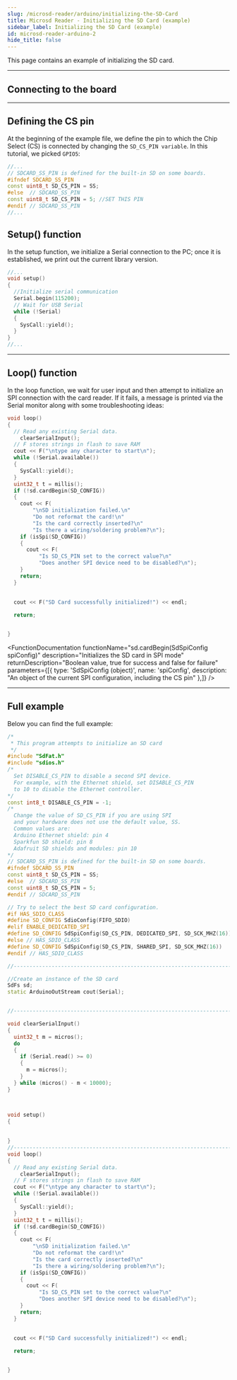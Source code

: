 ```yaml
---
slug: /microsd-reader/arduino/initializing-the-SD-Card
title: Microsd Reader - Initializing the SD Card (example)
sidebar_label: Initializing the SD Card (example)
id: microsd-reader-arduino-2
hide_title: false
---
```


This page contains an example of initializing the SD card.

---

## Connecting to the board

<CenteredImage src="/img/microsd-reader/connections.png" alt="Connections" />

---

## Defining the CS pin

At the beginning of the example file, we define the pin to which the Chip Select (CS) is connected by changing the `SD_CS_PIN variable`. In this tutorial, we picked `GPIO5`:

```cpp
//...
// SDCARD_SS_PIN is defined for the built-in SD on some boards.
#ifndef SDCARD_SS_PIN
const uint8_t SD_CS_PIN = SS;
#else  // SDCARD_SS_PIN
const uint8_t SD_CS_PIN = 5; //SET THIS PIN
#endif // SDCARD_SS_PIN
//...
```

## Setup() function

In the setup function, we initialize a Serial connection to the PC; once it is established, we print out the current library version.

```cpp
//...
void setup()
{
  //Initialize serial communication
  Serial.begin(115200);
  // Wait for USB Serial
  while (!Serial)
  {
    SysCall::yield();
  }
}
//...
```

---

## Loop() function

In the loop function, we wait for user input and then attempt to initialize an SPI connection with the card reader. If it fails, a message is printed via the Serial monitor along with some troubleshooting ideas:

```cpp
void loop()
{
  // Read any existing Serial data.
    clearSerialInput();
  // F stores strings in flash to save RAM
  cout << F("\ntype any character to start\n");
  while (!Serial.available())
  {
    SysCall::yield();
  }
  uint32_t t = millis();
  if (!sd.cardBegin(SD_CONFIG))
  {
    cout << F(
        "\nSD initialization failed.\n"
        "Do not reformat the card!\n"
        "Is the card correctly inserted?\n"
        "Is there a wiring/soldering problem?\n");
    if (isSpi(SD_CONFIG))
    {
      cout << F(
          "Is SD_CS_PIN set to the correct value?\n"
          "Does another SPI device need to be disabled?\n");
    }
    return;
  }

  
  cout << F("SD Card successfully initialized!") << endl;
  
  return;


}
```

<CenteredImage src="/img/microsd-reader/error_output.png" alt="Initialization error output on serial monitor" caption="Initialization error output on serial monitor" width="100%" />

<CenteredImage src="/img/microsd-reader/success_output.png" alt="Initialization success output on serial monitor" caption="Initialization success output on serial monitor" width="100%" />

<FunctionDocumentation
  functionName="sd.cardBegin(SdSpiConfig spiConfig)"
  description="Initializes the SD card in SPI mode"
  returnDescription="Boolean value, true for success and false for failure"
  parameters={[{ type: 'SdSpiConfig (object)', name: 'spiConfig', description: "An object of the current SPI configuration, including the CS pin" },]}
/>

---

## Full example
Below you can find the full example:

```cpp
/*
 * This program attempts to initialize an SD card
 */
#include "SdFat.h"
#include "sdios.h"
/*
  Set DISABLE_CS_PIN to disable a second SPI device.
  For example, with the Ethernet shield, set DISABLE_CS_PIN
  to 10 to disable the Ethernet controller.
*/
const int8_t DISABLE_CS_PIN = -1;
/*
  Change the value of SD_CS_PIN if you are using SPI
  and your hardware does not use the default value, SS.
  Common values are:
  Arduino Ethernet shield: pin 4
  Sparkfun SD shield: pin 8
  Adafruit SD shields and modules: pin 10
*/
// SDCARD_SS_PIN is defined for the built-in SD on some boards.
#ifndef SDCARD_SS_PIN
const uint8_t SD_CS_PIN = SS;
#else  // SDCARD_SS_PIN
const uint8_t SD_CS_PIN = 5;
#endif // SDCARD_SS_PIN

// Try to select the best SD card configuration.
#if HAS_SDIO_CLASS
#define SD_CONFIG SdioConfig(FIFO_SDIO)
#elif ENABLE_DEDICATED_SPI
#define SD_CONFIG SdSpiConfig(SD_CS_PIN, DEDICATED_SPI, SD_SCK_MHZ(16))
#else // HAS_SDIO_CLASS
#define SD_CONFIG SdSpiConfig(SD_CS_PIN, SHARED_SPI, SD_SCK_MHZ(16))
#endif // HAS_SDIO_CLASS

//------------------------------------------------------------------------------

//Create an instance of the SD card
SdFs sd;
static ArduinoOutStream cout(Serial);


//------------------------------------------------------------------------------

void clearSerialInput()
{
  uint32_t m = micros();
  do
  {
    if (Serial.read() >= 0)
    {
      m = micros();
    }
  } while (micros() - m < 10000);
}



void setup()
{
  
  
}
//------------------------------------------------------------------------------
void loop()
{
  // Read any existing Serial data.
    clearSerialInput();
  // F stores strings in flash to save RAM
  cout << F("\ntype any character to start\n");
  while (!Serial.available())
  {
    SysCall::yield();
  }
  uint32_t t = millis();
  if (!sd.cardBegin(SD_CONFIG))
  {
    cout << F(
        "\nSD initialization failed.\n"
        "Do not reformat the card!\n"
        "Is the card correctly inserted?\n"
        "Is there a wiring/soldering problem?\n");
    if (isSpi(SD_CONFIG))
    {
      cout << F(
          "Is SD_CS_PIN set to the correct value?\n"
          "Does another SPI device need to be disabled?\n");
    }
    return;
  }

  
  cout << F("SD Card successfully initialized!") << endl;
  
  return;


}
```